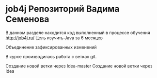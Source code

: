 # job4j Репозиторий Вадима Семенова

В данном разделе находится код выполненный в процессе обучения
 http://job4j.ru/ Цель изучить Java за 6 месяцев
 
 Объединение зафиксированных изменений
 
 В курсе производилась работа с ветках git.
 
 Создание новой ветки через Idea-master
 Создание новой ветки через Idea